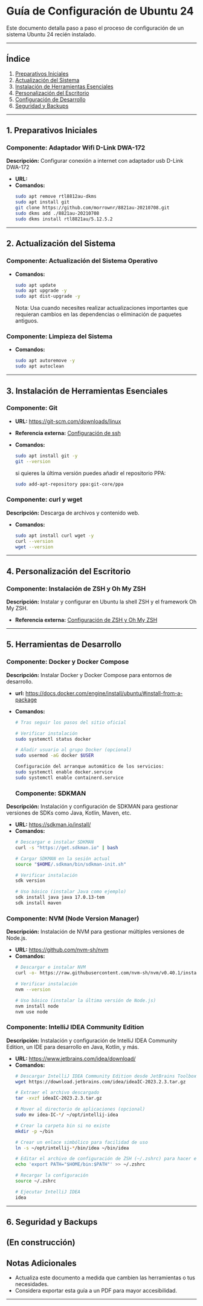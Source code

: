# Guía de Configuración de Ubuntu 24

Este documento detalla paso a paso el proceso de configuración de un sistema Ubuntu 24 recién instalado.

---

## Índice

1. [Preparativos Iniciales](#preparativos-iniciales)
2. [Actualización del Sistema](#actualizacion-del-sistema)
3. [Instalación de Herramientas Esenciales](#instalacion-de-herramientas-esenciales)
4. [Personalización del Escritorio](#personalizacion-del-escritorio)
5. [Configuración de Desarrollo](#configuracion-de-desarrollo)
6. [Seguridad y Backups](#seguridad-y-backups)

---

## 1. Preparativos Iniciales

### Componente: Adaptador Wifi D-Link DWA-172
**Descripción:** Configurar conexión a internet con adaptador usb D-Link DWA-172
- **URL:**
- **Comandos:**
  ```bash
  sudo apt remove rtl8812au-dkms
  sudo apt install git
  git clone https://github.com/morrownr/8821au-20210708.git
  sudo dkms add ./8821au-20210708
  sudo dkms install rtl8821au/5.12.5.2
  ```

---

## 2. Actualización del Sistema

### Componente: Actualización del Sistema Operativo
- **Comandos:**
  ```bash
  sudo apt update
  sudo apt upgrade -y
  sudo apt dist-upgrade -y
  ```

  Nota: Usa <apt dist-upgrade> cuando necesites realizar actualizaciones importantes que requieran cambios en las dependencias o eliminación de paquetes antiguos.

### Componente: Limpieza del Sistema
- **Comandos:**
  ```bash
  sudo apt autoremove -y
  sudo apt autoclean
  ```

---

## 3. Instalación de Herramientas Esenciales

### Componente: Git
- **URL:** https://git-scm.com/downloads/linux
- **Referencia externa:** [Configuración de ssh](git_ssh-setup.md)
- **Comandos:**
  ```bash
  sudo apt install git -y
  git --version
  ```

  si quieres la última versión puedes añadir el repositorio PPA:
  ```bash
  sudo add-apt-repository ppa:git-core/ppa
  ```

### Componente: curl y wget
**Descripción:** Descarga de archivos y contenido web.
- **Comandos:**
  ```bash
  sudo apt install curl wget -y
  curl --version
  wget --version
  ```

---

## 4. Personalización del Escritorio

### Componente: Instalación de ZSH y Oh My ZSH
**Descripción:** Instalar y configurar en Ubuntu la shell ZSH y el framework Oh My ZSH.
- **Referencia externa:** [Configuración de ZSH y Oh My ZSH](zsh-setup.md)

---

## 5. Herramientas de Desarrollo

### Componente: Docker y Docker Compose
**Descripción:** Instalar Docker y Docker Compose para entornos de desarrollo.
- **url:** https://docs.docker.com/engine/install/ubuntu/#install-from-a-package
- **Comandos:**
  ```bash
  # Tras seguir los pasos del sitio oficial

  # Verificar instalación
  sudo systemctl status docker

  # Añadir usuario al grupo Docker (opcional)
  sudo usermod -aG docker $USER

  Configuración del arranque automático de los servicios:
  sudo systemctl enable docker.service
  sudo systemctl enable containerd.service
  ```

  ### Componente: SDKMAN
**Descripción:** Instalación y configuración de SDKMAN para gestionar versiones de SDKs como Java, Kotlin, Maven, etc.
- **URL:** https://sdkman.io/install/
- **Comandos:**
  ```bash
  # Descargar e instalar SDKMAN
  curl -s "https://get.sdkman.io" | bash

  # Cargar SDKMAN en la sesión actual
  source "$HOME/.sdkman/bin/sdkman-init.sh"

  # Verificar instalación
  sdk version

  # Uso básico (instalar Java como ejemplo)
  sdk install java java 17.0.13-tem
  sdk install maven
  ```

### Componente: NVM (Node Version Manager)
**Descripción:** Instalación de NVM para gestionar múltiples versiones de Node.js.
- **URL:** https://github.com/nvm-sh/nvm
- **Comandos:**
  ```bash
  # Descargar e instalar NVM
  curl -o- https://raw.githubusercontent.com/nvm-sh/nvm/v0.40.1/install.sh | bash

  # Verificar instalación
  nvm --version

  # Uso básico (instalar la última versión de Node.js)
  nvm install node
  nvm use node
  ```

### Componente: IntelliJ IDEA Community Edition
**Descripción:** Instalación y configuración de IntelliJ IDEA Community Edition, un IDE para desarrollo en Java, Kotlin, y más.
- **URL:** https://www.jetbrains.com/idea/download/
- **Comandos:**
  ```bash
  # Descargar IntelliJ IDEA Community Edition desde JetBrains Toolbox o con wget
  wget https://download.jetbrains.com/idea/ideaIC-2023.2.3.tar.gz

  # Extraer el archivo descargado
  tar -xvzf ideaIC-2023.2.3.tar.gz

  # Mover al directorio de aplicaciones (opcional)
  sudo mv idea-IC-*/ ~/opt/intellij-idea

  # Crear la carpeta bin si no existe
  mkdir -p ~/bin

  # Crear un enlace simbólico para facilidad de uso
  ln -s ~/opt/intellij-*/bin/idea ~/bin/idea

  # Editar el archivo de configuración de ZSH (~/.zshrc) para hacer el cambio permanente
  echo 'export PATH="$HOME/bin:$PATH"' >> ~/.zshrc

  # Recargar la configuración
  source ~/.zshrc

  # Ejecutar IntelliJ IDEA
  idea
  ```

---

## 6. Seguridad y Backups

(En construcción)
---

## Notas Adicionales

- Actualiza este documento a medida que cambien las herramientas o tus necesidades.
- Considera exportar esta guía a un PDF para mayor accesibilidad.

---
